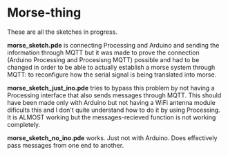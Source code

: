 # Morse-thing
These are all the sketches in progress. 
<p> <strong>morse_sketch.pde</strong> is connecting Processing and Arduino and sending the information through MQTT but it was made to prove the connection (Arduino Processing and Procesisng MQTT) possible and had to be changed in order to be able to actually establish a morse system through MQTT: to reconfigure how the serial signal is being translated into morse. </p>
<p><strong>morse_sketch_just_ino.pde</strong> tries to bypass this problem by not having a Processing interface that also sends messages through MQTT. This should have been made only with Arduino but not having a WiFi antenna module dificults this and I don't quite understand how to do it by using Processing. It is ALMOST working but the messages-recieved function is not working completely.  </p>
<p><strong>morse_sketch_no_ino.pde</strong> works. Just not with Arduino. Does effectively pass messages from one end to another. 
